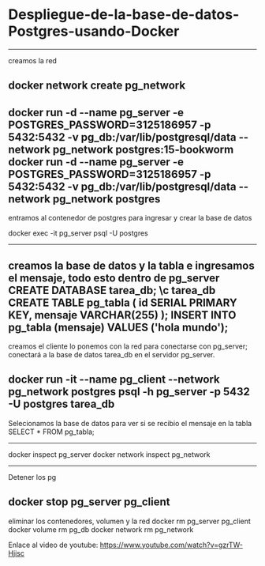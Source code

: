 
# Despliegue-de-la-base-de-datos-Postgres-usando-Docker
----
creamos la red 

docker network create pg_network
--

docker run -d --name pg_server -e POSTGRES_PASSWORD=3125186957 -p 5432:5432 -v pg_db:/var/lib/postgresql/data --network pg_network postgres:15-bookworm
docker run -d --name pg_server -e POSTGRES_PASSWORD=3125186957 -p 5432:5432 -v pg_db:/var/lib/postgresql/data --network pg_network postgres
------------------------------------------------------------------

entramos al contenedor de postgres para ingresar y crear la base de datos

docker exec -it pg_server psql -U postgres

------------------------------------------------------------------


creamos la base de datos y la tabla e ingresamos el mensaje, todo esto dentro de pg_server
CREATE DATABASE tarea_db;
\c tarea_db
CREATE TABLE pg_tabla (
    id SERIAL PRIMARY KEY,
    mensaje VARCHAR(255)
);
INSERT INTO pg_tabla (mensaje) VALUES ('hola mundo');
------------------------------------------------------------------

creamos el cliente lo ponemos con la red para conectarse con pg_server; conectará a la base de datos tarea_db en el servidor pg_server.

docker run -it --name pg_client --network pg_network postgres psql -h pg_server -p 5432 -U postgres tarea_db
------------------------------------------------------------------


Selecionamos la base de datos para ver si se recibio el mensaje en la tabla 
SELECT * FROM pg_tabla;

------------------------------------------------------------------

docker inspect pg_server
docker network inspect pg_network

------------------------------------------------------------------

Detener los pg

docker stop pg_server pg_client
------------------------------------------------------------------

eliminar los contenedores, volumen y la red
docker rm pg_server pg_client
docker volume rm pg_db
docker network rm pg_network

Enlace al video de youtube: https://www.youtube.com/watch?v=gzrTW-Hjisc
